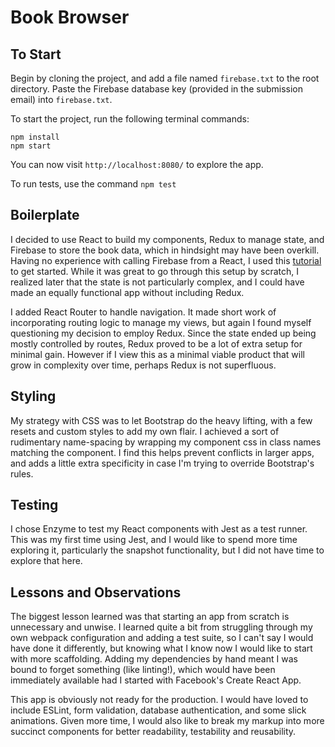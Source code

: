 # Book Browser

## To Start

Begin by cloning the project, and add a file named `firebase.txt` to the root directory. Paste the Firebase database key (provided in the submission email) into `firebase.txt`.

To start the project, run the following terminal commands:
  
```
npm install
npm start
```

You can now visit `http://localhost:8080/` to explore the app.

To run tests, use the command `npm test`

         
## Boilerplate
I decided to use React to build my components, Redux to manage state, and Firebase to store the book data, which in hindsight may have been overkill. Having no experience with calling Firebase from a React, I used this [tutorial](https://www.codementor.io/vijayst/using-firebase-with-redux-for-building-a-react-app-du1086puw) to get started. While it was great to go through this setup by scratch, I realized later that the state is not particularly complex, and I could have made an equally functional app without including Redux.

I added React Router to handle navigation. It made short work of incorporating routing logic to manage my views, but again I found myself questioning my decision to employ Redux. Since the state ended up being mostly controlled by routes, Redux proved to be a lot of extra setup for minimal gain. However if I view this as a minimal viable product that will grow in complexity over time, perhaps Redux is not superfluous.

## Styling
My strategy with CSS was to let Bootstrap do the heavy lifting, with a few resets and custom styles to add my own flair. I achieved a sort of rudimentary name-spacing by wrapping my component css in class names matching the component. I find this helps prevent conflicts in larger apps, and adds a little extra specificity in case I'm trying to override Bootstrap's rules.

## Testing
I chose Enzyme to test my React components with Jest as a test runner. This was my first time using Jest, and I would like to spend more time exploring it, particularly the snapshot functionality, but I did not have time to explore that here.

## Lessons and Observations
The biggest lesson learned was that starting an app from scratch is unnecessary and unwise. I learned quite a bit from struggling through my own webpack configuration and adding a test suite, so I can't say I would have done it differently, but knowing what I know now I would like to start with more scaffolding. Adding my dependencies by hand meant I was bound to forget something (like linting!), which would have been immediately available had I started with Facebook's Create React App.

This app is obviously not ready for the production. I would have loved to include ESLint, form validation, database authentication, and some slick animations. Given more time, I would also like to break my markup into more succinct components for better readability, testability and reusability.



